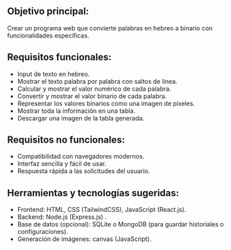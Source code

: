 ## Objetivo principal:

Crear un programa web que convierte palabras en hebreo a binario con funcionalidades específicas.

## Requisitos funcionales:

- Input de texto en hebreo.
- Mostrar el texto palabra por palabra con saltos de línea.
- Calcular y mostrar el valor numérico de cada palabra.
- Convertir y mostrar el valor binario de cada palabra.
- Representar los valores binarios como una imagen de píxeles.
- Mostrar toda la información en una tabla.
- Descargar una imagen de la tabla generada.

## Requisitos no funcionales:

- Compatibilidad con navegadores modernos.
- Interfaz sencilla y fácil de usar.
- Respuesta rápida a las solicitudes del usuario.

## Herramientas y tecnologías sugeridas:

- Frontend: HTML, CSS (TailwindCSS), JavaScript (React.js).
- Backend: Node.js (Express.js) .
- Base de datos (opcional): SQLite o MongoDB (para guardar historiales o configuraciones).
- Generación de imágenes: canvas (JavaScript).

